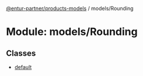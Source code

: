 [@entur-partner/products-models](../README.md) / models/Rounding

# Module: models/Rounding

## Classes

- [default](../classes/models_Rounding.default.md)
